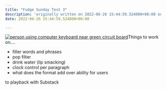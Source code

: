 ```yaml
---
title: "Fudge Sunday Test 3"
description: 'originally written on 2022-06-26 15:44:59.524000+00:00 on LAMP with vi, WordPress, Jekyll, Gatsby Cloud, Netlify, Revue, Substack, or Buttondown'
date: 2022-06-26 15:44:59.524000+00:00

---
```


[![person using computer keyboard near green circuit board](https://images.unsplash.com/photo-1558346490-a72e53ae2d4f?crop=entropy&cs=tinysrgb&fit=max&fm=jpg&ixid=MnwzMDAzMzh8MHwxfHNlYXJjaHwxfHxpb3R8ZW58MHx8fHwxNjU2MjU4MjIw&ixlib=rb-1.2.1&q=80&w=1080 "person using computer keyboard near green circuit board")](https://images.unsplash.com/photo-1558346490-a72e53ae2d4f?crop=entropy&cs=tinysrgb&fit=max&fm=jpg&ixid=MnwzMDAzMzh8MHwxfHNlYXJjaHwxfHxpb3R8ZW58MHx8fHwxNjU2MjU4MjIw&ixlib=rb-1.2.1&q=80&w=1080)Things to work on…. 

* filler words and phrases
* pop filter
* drink water (lip smacking)
* clock control per paragraph
* what does the format add over ability for users

 to playback with Substack
